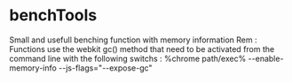 benchTools
==========

Small and usefull benching function with memory information
Rem : Functions use the webkit gc() method that need to be activated from the command line with the following switchs :
  %chrome path/exec% --enable-memory-info --js-flags="--expose-gc"

